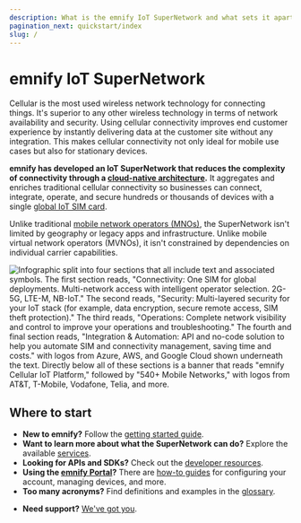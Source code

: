 ```yaml
---
description: What is the emnify IoT SuperNetwork and what sets it apart from traditional MNO and MVNOs
pagination_next: quickstart/index
slug: /
---
```


# emnify IoT SuperNetwork

Cellular is the most used wireless network technology for connecting things. 
It's superior to any other wireless technology in terms of network availability and security. 
Using cellular connectivity improves end customer experience by instantly delivering data at the customer site without any integration. 
This makes cellular connectivity not only ideal for mobile use cases but also for stationary devices.

**emnify has developed an IoT SuperNetwork that reduces the complexity of connectivity through a [cloud-native architecture](/services/iot-cloud-communication-platform).**
It aggregates and enriches traditional cellular connectivity so businesses can connect, integrate, operate, and secure hundreds or thousands of devices with a single [global IoT SIM card](/services/global-iot-sim).

Unlike traditional [mobile network operators (MNOs)](https://www.emnify.com/iot-glossary/mno), the SuperNetwork isn't limited by geography or legacy apps and infrastructure.
Unlike mobile virtual network operators (MVNOs), it isn't constrained by dependencies on individual carrier capabilities.

![Infographic split into four sections that all include text and associated symbols. The first section reads, "Connectivity: One SIM for global deployments. Multi-network access with intelligent operator selection. 2G-5G, LTE-M, NB-IoT." The second reads, "Security: Multi-layered security for your IoT stack (for example, data encryption, secure remote access, SIM theft protection)." The third reads, "Operations: Complete network visibility and control to improve your operations and troubleshooting." The fourth and final section reads, "Integration & Automation: API and no-code solution to help you automate SIM and connectivity management, saving time and costs." with logos from Azure, AWS, and Google Cloud shown underneath the text. Directly below all of these sections is a banner that reads "emnify Cellular IoT Platform," followed by "540+ Mobile Networks," with logos from AT&T, T-Mobile, Vodafone, Telia, and more.](assets/infographic-emnify-cellular-iot-platform.png)

## Where to start

- **New to emnify?**
Follow the [getting started guide](/quickstart).
- **Want to learn more about what the SuperNetwork can do?** Explore the available [services](/services).
- **Looking for APIs and SDKs?**
Check out the [developer resources](/rest).
- **Using the [emnify Portal](/portal)?**
There are [how-to guides](/how-tos) for configuring your account, managing devices, and more.
- **Too many acronyms?** 
Find definitions and examples in the [glossary](/glossary).
<!-- vale Google.We = NO -->
<!-- Allow first-person plural pronouns when discussing support -->
- **Need support?** [We've got you](/support).
<!-- vale Google.We = YES -->
